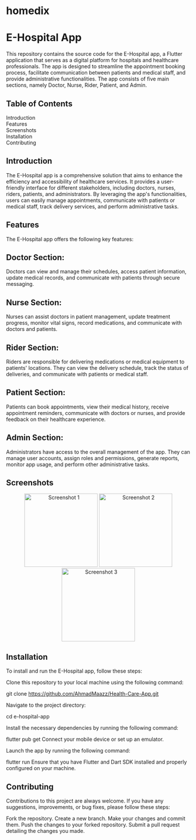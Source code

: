 # homedix
# E-Hospital App

This repository contains the source code for the E-Hospital app, a Flutter application that serves as a digital platform for hospitals and healthcare professionals. The app is designed to streamline the appointment booking process, facilitate communication between patients and medical staff, and provide administrative functionalities. The app consists of five main sections, namely Doctor, Nurse, Rider, Patient, and Admin.

## Table of Contents
Introduction\
Features\
Screenshots\
Installation\
Contributing

## Introduction
The E-Hospital app is a comprehensive solution that aims to enhance the efficiency and accessibility of healthcare services. It provides a user-friendly interface for different stakeholders, including doctors, nurses, riders, patients, and administrators. By leveraging the app's functionalities, users can easily manage appointments, communicate with patients or medical staff, track delivery services, and perform administrative tasks.

## Features
The E-Hospital app offers the following key features:

## Doctor Section: 
Doctors can view and manage their schedules, access patient information, update medical records, and communicate with patients through secure messaging.

## Nurse Section: 
Nurses can assist doctors in patient management, update treatment progress, monitor vital signs, record medications, and communicate with doctors and patients.

## Rider Section: 
Riders are responsible for delivering medications or medical equipment to patients' locations. They can view the delivery schedule, track the status of deliveries, and communicate with patients or medical staff.

## Patient Section: 
Patients can book appointments, view their medical history, receive appointment reminders, communicate with doctors or nurses, and provide feedback on their healthcare experience.

## Admin Section: 
Administrators have access to the overall management of the app. They can manage user accounts, assign roles and permissions, generate reports, monitor app usage, and perform other administrative tasks.


## Screenshots
<!-- (https://github.com/AhmadMaazz/Health-Care-App/assets/104638885/24a8f4ac-5873-4966-8adf-314e0cd1f9f5)
(https://github.com/AhmadMaazz/Health-Care-App/assets/104638885/260a5624-1926-47b7-917c-69794b692456)
(https://github.com/AhmadMaazz/Health-Care-App/assets/104638885/40f67ee8-3927-4fc3-a667-cb1f25261361) -->
<div align="center">
  <img src="https://github.com/AhmadMaazz/Health-Care-App/assets/104638885/24a8f4ac-5873-4966-8adf-314e0cd1f9f5" alt="Screenshot 1" width="200" />
  <img src="https://github.com/AhmadMaazz/Health-Care-App/assets/104638885/260a5624-1926-47b7-917c-69794b692456" alt="Screenshot 2" width="200" />
  <img src="https://github.com/AhmadMaazz/Health-Care-App/assets/104638885/40f67ee8-3927-4fc3-a667-cb1f25261361" alt="Screenshot 3" width="200" />
</div>

## Installation
To install and run the E-Hospital app, follow these steps:

Clone this repository to your local machine using the following command:

git clone https://github.com/AhmadMaazz/Health-Care-App.git

Navigate to the project directory:

cd e-hospital-app

Install the necessary dependencies by running the following command:

flutter pub get
Connect your mobile device or set up an emulator.

Launch the app by running the following command:

flutter run
Ensure that you have Flutter and Dart SDK installed and properly configured on your machine.

## Contributing
Contributions to this project are always welcome. If you have any suggestions, improvements, or bug fixes, please follow these steps:

Fork the repository.
Create a new branch.
Make your changes and commit them.
Push the changes to your forked repository.
Submit a pull request detailing the changes you made.
